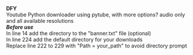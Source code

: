 **DFY**<br />
Youtube Python downloader using pytube, with more options? audio only and all available resolutions<br />
***Before use***<br />
In line 14 add the directory to the "banner.txt" file (optional)<br />
In line 224 add the default directory for your downloads <br />
Replace line 222 to 229 with "Path = your_path" to avoid directory prompt<br />

